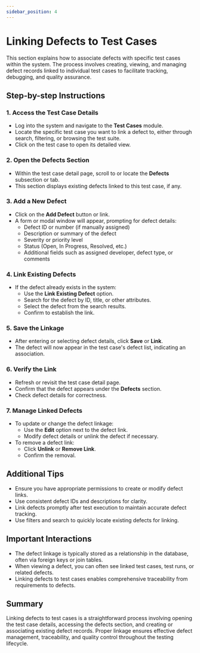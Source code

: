 ```yaml
---
sidebar_position: 4
---
```


# Linking Defects to Test Cases

This section explains how to associate defects with specific test cases within the system. The process involves creating, viewing, and managing defect records linked to individual test cases to facilitate tracking, debugging, and quality assurance.

## Step-by-step Instructions

### 1. Access the Test Case Details

- Log into the system and navigate to the **Test Cases** module.
- Locate the specific test case you want to link a defect to, either through search, filtering, or browsing the test suite.
- Click on the test case to open its detailed view.

### 2. Open the Defects Section

- Within the test case detail page, scroll to or locate the **Defects** subsection or tab.
- This section displays existing defects linked to this test case, if any.

### 3. Add a New Defect

- Click on the **Add Defect** button or link.
- A form or modal window will appear, prompting for defect details:
  - Defect ID or number (if manually assigned)
  - Description or summary of the defect
  - Severity or priority level
  - Status (Open, In Progress, Resolved, etc.)
  - Additional fields such as assigned developer, defect type, or comments

### 4. Link Existing Defects

- If the defect already exists in the system:
  - Use the **Link Existing Defect** option.
  - Search for the defect by ID, title, or other attributes.
  - Select the defect from the search results.
  - Confirm to establish the link.

### 5. Save the Linkage

- After entering or selecting defect details, click **Save** or **Link**.
- The defect will now appear in the test case's defect list, indicating an association.

### 6. Verify the Link

- Refresh or revisit the test case detail page.
- Confirm that the defect appears under the **Defects** section.
- Check defect details for correctness.

### 7. Manage Linked Defects

- To update or change the defect linkage:
  - Use the **Edit** option next to the defect link.
  - Modify defect details or unlink the defect if necessary.
- To remove a defect link:
  - Click **Unlink** or **Remove Link**.
  - Confirm the removal.

## Additional Tips

- Ensure you have appropriate permissions to create or modify defect links.
- Use consistent defect IDs and descriptions for clarity.
- Link defects promptly after test execution to maintain accurate defect tracking.
- Use filters and search to quickly locate existing defects for linking.

## Important Interactions

- The defect linkage is typically stored as a relationship in the database, often via foreign keys or join tables.
- When viewing a defect, you can often see linked test cases, test runs, or related defects.
- Linking defects to test cases enables comprehensive traceability from requirements to defects.

## Summary

Linking defects to test cases is a straightforward process involving opening the test case details, accessing the defects section, and creating or associating existing defect records. Proper linkage ensures effective defect management, traceability, and quality control throughout the testing lifecycle.